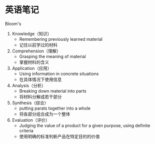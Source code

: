 # 英语笔记

Bloom's 

1. Knowledge（知识）
    * Remembering previously learned material
    * 记住以前学过的材料
2. Comprehension（理解）
    * Grasping the meaning of material
    * 掌握材料的含义
3. Application（应用）
    * Using information in concrete situations
    * 在具体情况下使用信息
4. Analysis（分析）
    *  Breaking down material into parts
    * 将材料分解成若干部分
5. Synthesis（综合）
    * putting parats together into a whole
    * 将各部分组合成为一个整体
6. Evaluation（评价）
    * Judging the value of a product for a given purpose, using definite criteria
    * 使用明确的标准判断产品在特定目的的价值

